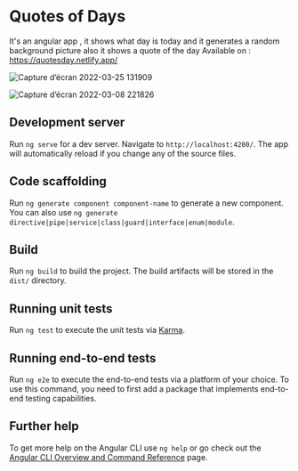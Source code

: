 # Quotes of Days
It's an angular app , it shows what day is today and it generates a random background picture also it shows a quote of the day 
Available on : https://quotesday.netlify.app/

![Capture d’écran 2022-03-25 131909](https://user-images.githubusercontent.com/77991759/160142784-58d002ab-44e6-4663-90d1-65c108c6410a.jpg)


![Capture d’écran 2022-03-08 221826](https://user-images.githubusercontent.com/77991759/160143331-8840d528-f26f-43fa-868f-574d6e388506.jpg)


## Development server

Run `ng serve` for a dev server. Navigate to `http://localhost:4200/`. The app will automatically reload if you change any of the source files.

## Code scaffolding

Run `ng generate component component-name` to generate a new component. You can also use `ng generate directive|pipe|service|class|guard|interface|enum|module`.

## Build

Run `ng build` to build the project. The build artifacts will be stored in the `dist/` directory.

## Running unit tests

Run `ng test` to execute the unit tests via [Karma](https://karma-runner.github.io).

## Running end-to-end tests

Run `ng e2e` to execute the end-to-end tests via a platform of your choice. To use this command, you need to first add a package that implements end-to-end testing capabilities.

## Further help

To get more help on the Angular CLI use `ng help` or go check out the [Angular CLI Overview and Command Reference](https://angular.io/cli) page.

